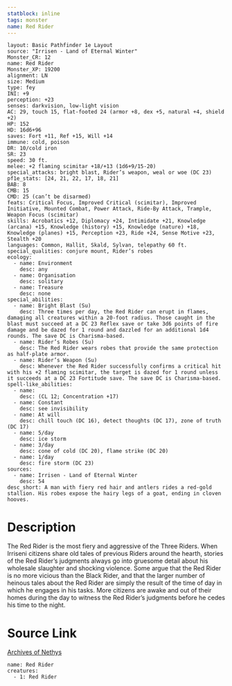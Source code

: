 ```yaml
---
statblock: inline
tags: monster
name: Red Rider
---
```

```statblock
layout: Basic Pathfinder 1e Layout
source: "Irrisen - Land of Eternal Winter"
Monster_CR: 12
name: Red Rider
Monster_XP: 19200
alignment: LN
size: Medium
type: fey
INI: +9
perception: +23
senses: darkvision, low-light vision
AC: 29, touch 15, flat-footed 24 (armor +8, dex +5, natural +4, shield +2)
HP: 152
HD: 16d6+96
saves: Fort +11, Ref +15, Will +14
immune: cold, poison
DR: 10/cold iron
SR: 23
speed: 30 ft.
melee: +2 flaming scimitar +18/+13 (1d6+9/15-20)
special_attacks: bright blast, Rider’s weapon, weal or woe (DC 23)
pf1e_stats: [24, 21, 22, 17, 18, 21]
BAB: 8
CMB: 15
CMD: 25 (can’t be disarmed)
feats: Critical Focus, Improved Critical (scimitar), Improved Initiative, Mounted Combat, Power Attack, Ride-By Attack, Trample, Weapon Focus (scimitar)
skills: Acrobatics +12, Diplomacy +24, Intimidate +21, Knowledge (arcana) +15, Knowledge (history) +15, Knowledge (nature) +18, Knowledge (planes) +15, Perception +23, Ride +24, Sense Motive +23, Stealth +20
languages: Common, Hallit, Skald, Sylvan, telepathy 60 ft.
special_qualities: conjure mount, Rider’s robes
ecology:
  - name: Environment
    desc: any
  - name: Organisation
    desc: solitary
  - name: Treasure
    desc: none
special_abilities:
  - name: Bright Blast (Su)
    desc: Three times per day, the Red Rider can erupt in flames, damaging all creatures within a 20-foot radius. Those caught in the blast must succeed at a DC 23 Reflex save or take 3d6 points of fire damage and be dazed for 1 round and dazzled for an additional 1d4 rounds. The save DC is Charisma-based.
  - name: Rider’s Robes (Su)
    desc: The Red Rider wears robes that provide the same protection as half-plate armor.
  - name: Rider’s Weapon (Su)
    desc: Whenever the Red Rider successfully confirms a critical hit with his +2 flaming scimitar, the target is dazed for 1 round unless it succeeds at a DC 23 Fortitude save. The save DC is Charisma-based.
spell-like_abilities:
  - name:
    desc: (CL 12; Concentration +17)
  - name: Constant
    desc: see invisibility
  - name: At will
    desc: chill touch (DC 16), detect thoughts (DC 17), zone of truth (DC 17)
  - name: 5/day
    desc: ice storm
  - name: 3/day
    desc: cone of cold (DC 20), flame strike (DC 20)
  - name: 1/day
    desc: fire storm (DC 23)
sources:
  - name: Irrisen - Land of Eternal Winter
    desc: 54
desc_short: A man with fiery red hair and antlers rides a red-gold stallion. His robes expose the hairy legs of a goat, ending in cloven hooves.
```
# Description
The Red Rider is the most fiery and aggressive of the Three Riders. When Irriseni citizens share old tales of previous Riders around the hearth, stories of the Red Rider’s judgments always go into gruesome detail about his wholesale slaughter and shocking violence. Some argue that the Red Rider is no more vicious than the Black Rider, and that the larger number of heinous tales about the Red Rider are simply the result of the time of day in which he engages in his tasks. More citizens are awake and out of their homes during the day to witness the Red Rider’s judgments before he cedes his time to the night.
# Source Link
[Archives of Nethys](https://aonprd.com/MonsterDisplay.aspx?ItemName=Red%20Rider)
```encounter-table
name: Red Rider
creatures:
  - 1: Red Rider
```
